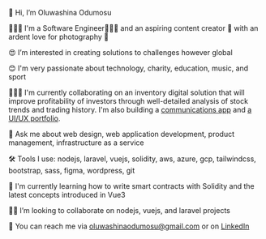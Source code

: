 👋 Hi, I’m Oluwashina Odumosu

🙎🏽‍♂️ I'm a Software Engineer👨🏽‍💻 and an aspiring content creator 🚀 with an ardent love for photography 📸

😍 I’m interested in creating solutions to challenges however global

😊 I'm very passionate about technology, charity, education, music, and sport

👨🏽‍🏭 I'm currently collaborating on an inventory digital solution that will improve profitability of investors through well-detailed analysis of stock trends and trading history. I'm also building a [communications app](https://clicka.vercel.app/) and [a UI/UX portfolio](https://barney.vercel.app/).

💬 Ask me about web design, web application development, product management, infrastructure as a service

🛠️ Tools I use: nodejs, laravel, vuejs, solidity, aws, azure, gcp, tailwindcss, bootstrap, sass, figma, wordpress, git

🌱 I'm currently learning how to write smart contracts with Solidity and the latest concepts introduced in Vue3

🤝🏽 I’m looking to collaborate on nodejs, vuejs, and laravel projects

📡 You can reach me via [oluwashinaodumosu@gmail.com](mailto:oluwashinaodumosu@gmail.com) or on [LinkedIn](https://www.linkedin.com/in/odumz/)
